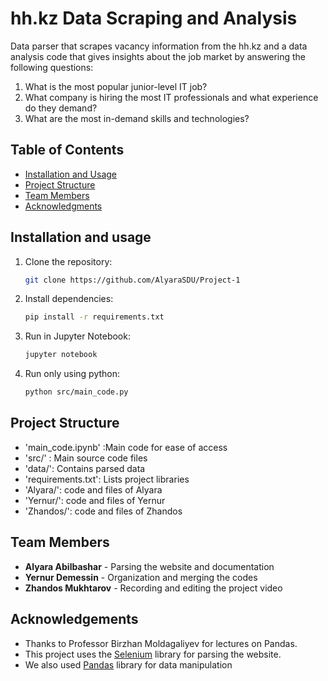 # hh.kz Data Scraping and Analysis
Data parser that scrapes vacancy information from the hh.kz
and a data analysis code that gives insights about the job 
market by answering the following questions:  
1. What is the most popular junior-level IT job?  
2. What company is hiring the most IT professionals and what experience do they demand?  
3. What are the most in-demand skills and technologies?

## Table of Contents
- [Installation and Usage](#installation-and-usage)
- [Project Structure](#project-structure)
- [Team Members](#team-members)
- [Acknowledgments](#acknowledgements)

## Installation and usage
1. Clone the repository:
   ```bash
   git clone https://github.com/AlyaraSDU/Project-1
   ```
2. Install dependencies:
   ```bash
   pip install -r requirements.txt
   ```
3. Run in Jupyter Notebook:
   ```bash
   jupyter notebook
4. Run only using python:
   ```bash
   python src/main_code.py

## Project Structure

 - 'main_code.ipynb' :Main code for ease of access
 - 'src/' : Main source code files
 - 'data/': Contains parsed data
 - 'requirements.txt': Lists project libraries
 - 'Alyara/': code and files of Alyara
 - 'Yernur/': code and files of Yernur
 - 'Zhandos/': code and files of Zhandos

## Team Members

- **Alyara Abilbashar** - Parsing the website and documentation
- **Yernur Demessin** - Organization and merging the codes
- **Zhandos Mukhtarov** - Recording and editing the project video

## Acknowledgements

- Thanks to Professor Birzhan Moldagaliyev for lectures on Pandas.
- This project uses the [Selenium](https://www.selenium.dev/) library for parsing the website.
- We also used [Pandas](https://pandas.pydata.org/) library for data manipulation
